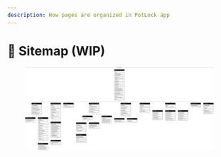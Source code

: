 ```yaml
---
description: How pages are organized in PotLock app
---
```


# 📳 Sitemap (WIP)



<figure><img src="../.gitbook/assets/Primary Sitemap.png" alt=""><figcaption></figcaption></figure>
